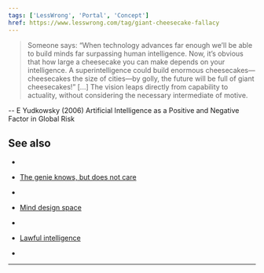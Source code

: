 ```yaml
---
tags: ['LessWrong', 'Portal', 'Concept']
href: https://www.lesswrong.com/tag/giant-cheesecake-fallacy
---
```


> Someone says: “When technology advances far enough we’ll be
able to build minds far surpassing human intelligence. Now, it’s obvious that how large
a cheesecake you can make depends on your intelligence. A superintelligence could build
enormous cheesecakes—cheesecakes the size of cities—by golly, the future will be full of
giant cheesecakes!” [...] The vision leaps directly from capability to actuality, without considering the necessary intermediate of motive.





> 
-- E Yudkowsky (2006) Artificial Intelligence as a Positive and Negative Factor in Global Risk





## See also



- 

- [The genie knows, but does not care](http://lesswrong.com/lw/igf/the_genie_knows_but_doesnt_care/)
- 

- [Mind design space](https://www.lesswrong.com/tag/mind-design-space)
- 

- [Lawful intelligence](https://www.lesswrong.com/tag/lawful-intelligence)
- 







---

